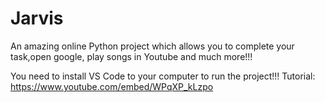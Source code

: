 # Jarvis

An amazing online Python project which allows you to complete your task,open google, play songs in Youtube and much more!!!


You need to install VS Code to your computer to run the project!!! Tutorial: https://www.youtube.com/embed/WPqXP_kLzpo
